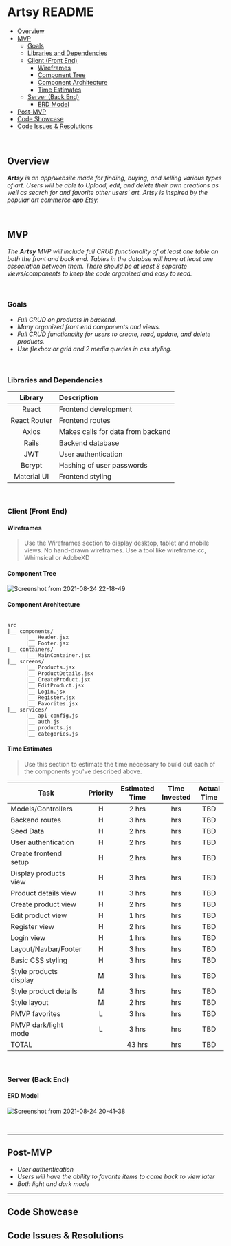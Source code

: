 # Artsy README 

- [Overview](#overview)
- [MVP](#mvp)
  - [Goals](#goals)
  - [Libraries and Dependencies](#libraries-and-dependencies)
  - [Client (Front End)](#client-front-end)
    - [Wireframes](#wireframes)
    - [Component Tree](#component-tree)
    - [Component Architecture](#component-architecture)
    - [Time Estimates](#time-estimates)
  - [Server (Back End)](#server-back-end)
    - [ERD Model](#erd-model)
- [Post-MVP](#post-mvp)
- [Code Showcase](#code-showcase)
- [Code Issues & Resolutions](#code-issues--resolutions)

<br>

## Overview

_**Artsy** is an app/website made for finding, buying, and selling various types of art. Users will be able to Upload, edit, and delete their own creations as well as search for and favorite other users' art. Artsy is inspired by the popular art commerce app Etsy._


<br>

## MVP

_The **Artsy** MVP will include full CRUD functionality of at least one table on both the front and back end. Tables in the databse will have at least one association between them. There should be at least 8 separate views/components to keep the code organized and easy to read._

<br>

### Goals

- _Full CRUD on products in backend._
- _Many organized front end components and views._
- _Full CRUD functionality for users to create, read, update, and delete products._
- _Use flexbox or grid and 2 media queries in css styling._


<br>

### Libraries and Dependencies

|     Library      | Description                                |
| :--------------: | :----------------------------------------- |
|      React       | Frontend development |
|   React Router   | Frontend routes |
| Axios | Makes calls for data from backend |
|     Rails     | Backend database |
|  JWT  | User authentication |
|  Bcrypt  | Hashing of user passwords |
|  Material UI  | Frontend styling |

<br>

### Client (Front End)

#### Wireframes

> Use the Wireframes section to display desktop, tablet and mobile views. No hand-drawn wireframes. Use a tool like wireframe.cc, Whimsical or AdobeXD



#### Component Tree

![Screenshot from 2021-08-24 22-18-49](https://user-images.githubusercontent.com/85084394/130720859-db718abd-bb4e-4abd-9663-c554d91a5989.png)


#### Component Architecture

``` structure

src
|__ components/
      |__ Header.jsx
      |__ Footer.jsx
|__ containers/
      |__ MainContainer.jsx
|__ screens/
      |__ Products.jsx
      |__ ProductDetails.jsx
      |__ CreateProduct.jsx
      |__ EditProduct.jsx
      |__ Login.jsx
      |__ Register.jsx
      |__ Favorites.jsx
|__ services/
      |__ api-config.js
      |__ auth.js
      |__ products.js
      |__ categories.js

```

#### Time Estimates

> Use this section to estimate the time necessary to build out each of the components you've described above.

| Task                | Priority | Estimated Time | Time Invested | Actual Time |
| ------------------- | :------: | :------------: | :-----------: | :---------: |
| Models/Controllers    |    H     |     2 hrs      |      hrs     |    TBD    |
| Backend routes    |    H     |     3 hrs      |      hrs     |    TBD    |
| Seed Data    |    H     |     2 hrs      |      hrs     |    TBD    |
| User authentication    |    H     |     2 hrs      |      hrs     |    TBD    |
| Create frontend setup    |    H     |     2 hrs      |      hrs     |    TBD    |
| Display products view    |    H     |     3 hrs      |      hrs     |    TBD    |
| Product details view    |    H     |     3 hrs      |      hrs     |    TBD    |
| Create product view    |    H     |     2 hrs      |      hrs     |    TBD    |
| Edit product view    |    H     |     1 hrs      |      hrs     |    TBD    |
| Register view    |    H     |     2 hrs      |      hrs     |    TBD    |
| Login view |    H     |     1 hrs      |      hrs     |     TBD     |
| Layout/Navbar/Footer    |    H     |     3 hrs      |      hrs     |    TBD    |
| Basic CSS styling    |    H     |     3 hrs      |      hrs     |    TBD    |
| Style products display    |    M     |     3 hrs      |      hrs     |    TBD    |
| Style product details    |    M     |     3 hrs      |      hrs     |    TBD    |
| Style layout    |    M     |     2 hrs      |      hrs     |    TBD    |
| PMVP favorites    |    L     |     3 hrs      |      hrs     |    TBD    |
| PMVP dark/light mode    |    L     |     3 hrs      |      hrs     |    TBD    |
| TOTAL               |          |     43 hrs      |      hrs     |     TBD     |


<br>

### Server (Back End)

#### ERD Model

![Screenshot from 2021-08-24 20-41-38](https://user-images.githubusercontent.com/85084394/130712529-021386f6-d90b-4af6-9292-697abc61f753.png)

<br>

***

## Post-MVP

- _User authentication_
- _Users will have the ability to favorite items to come back to view later_
- _Both light and dark mode_

***

## Code Showcase



## Code Issues & Resolutions

